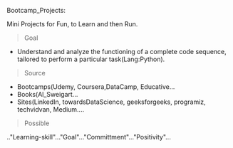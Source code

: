 Bootcamp_Projects:

Mini Projects for Fun, to Learn and then Run.

> Goal
* Understand and analyze the functioning of a complete code sequence, tailored to perform a particular task(Lang:Python).

> Source
* Bootcamps(Udemy, Coursera,DataCamp, Educative...
* Books(Al_Sweigart...
* Sites(LinkedIn, towardsDataScience, geeksforgeeks, programiz, techvidvan, Medium....

>Possible

.."Learning-skill"..."Goal"..."Committment"..."Positivity"...
